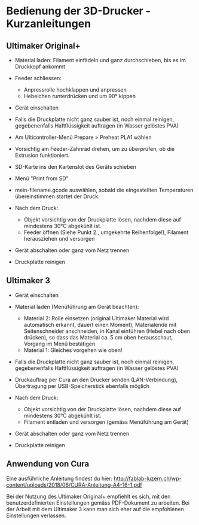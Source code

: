 # Bedienung der 3D-Drucker - Kurzanleitungen


## Ultimaker Original+

- Material laden: Filament einfädeln und ganz durchschieben, bis es im Druckkopf ankommt
- Feeder schliessen:

  - Anpressrolle hochklappen und anpressen
  - Hebelchen runterdrücken und um 90° kippen

- Gerät einschalten
- Falls die Druckplatte nicht ganz sauber ist, noch einmal reinigen, gegebenenfalls Haftflüssigkeit auftragen (in Wasser gelöstes PVA)
- Am Ulticontroller-Menü Prepare > Preheat PLA1 wählen
- Vorsichtig am Feeder-Zahnrad drehen, um zu überprüfen, ob die Extrusion funktioniert.
- SD-Karte ins den Kartenslot des Geräts schieben
- Menü "Print from SD"
- mein-filename.gcode auswählen, sobald die eingestellten Temperaturen übereinstimmen startet der Druck.
- Nach dem Druck:

  - Objekt vorsichtig von der Druckplatte lösen, nachdem diese auf mindestens 30°C abgekühlt ist.
  - Feeder öffnen (Siehe Punkt 2., umgekehrte Reihenfolge!), Filament herausziehen und versorgen 

- Gerät abschalten oder ganz vom Netz trennen
- Druckplatte reinigen


## Ultimaker 3

- Gerät einschalten
- Material laden (Menüführung am Gerät beachten):

  - Material 2: Rolle einsetzen (original Ultimaker Material wird automatisch erkannt, dauert einen Moment), Materialende mit Seitenschneider anschneiden, in Kanal einführen (Hebel nach oben drücken), so dass das Material ca. 5 cm oben herausschaut, Vorgang im Menü bestätigen
  - Material 1: Gleiches vorgehen wie oben!

- Falls die Druckplatte nicht ganz sauber ist, noch einmal reinigen, gegebenenfalls Haftflüssigkeit auftragen (in Wasser gelöstes PVA)
- Druckauftrag per Cura an den Drucker senden (LAN-Verbindung), Übertragung per USB-Speicherstick ebenfalls möglich
- Nach dem Druck:

  - Objekt vorsichtig von der Druckplatte lösen, nachdem diese auf mindestens 30°C abgekühlt ist.
  - Filament entladen und versorgen (gemäss Menüführung am Gerät)

- Gerät abschalten oder ganz vom Netz trennen
- Druckplatte reinigen


## Anwendung von Cura

Eine ausführliche Anleitung findest du hier: <http://fablab-luzern.ch/wp-content/uploads/2018/06/CURA-Anleitung-A4-16-1.pdf>

Bei der Nutzung des Ultimaker Original+ empfiehlt es sich, mit den benutzerdefinierten Einstellungen gemäss PDF-Dokument zu arbeiten. Bei der Arbeit mit dem Ultimaker 3 kann man sich eher auf die empfohlenen Einstellungen verlassen.

